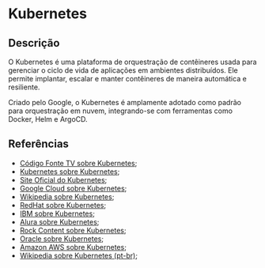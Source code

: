# Kubernetes


## Descrição

O Kubernetes é uma plataforma de orquestração de contêineres usada para gerenciar o ciclo de vida de aplicações em ambientes distribuídos. Ele permite implantar, escalar e manter contêineres de maneira automática e resiliente.

Criado pelo Google, o Kubernetes é amplamente adotado como padrão para orquestração em nuvem, integrando-se com ferramentas como Docker, Helm e ArgoCD.

## Referências

- [Código Fonte TV sobre Kubernetes](https://youtu.be/mVL0nOM3AGo?si=O3cTIKnI9yWkz7Wz);
- [Kubernetes sobre Kubernetes](https://kubernetes.io/docs/concepts/overview/);
- [Site Oficial do Kubernetes](https://kubernetes.io/);
- [Google Cloud sobre Kubernetes](https://cloud.google.com/learn/what-is-kubernetes);
- [Wikipedia sobre Kubernetes](https://en.wikipedia.org/wiki/Kubernetes);
- [RedHat sobre Kubernetes](https://www.redhat.com/en/topics/containers/what-is-kubernetes);
- [IBM sobre Kubernetes](https://www.ibm.com/topics/kubernetes);
- [Alura sobre Kubernetes](https://www.alura.com.br/artigos/o-que-e-kubernetes);
- [Rock Content sobre Kubernetes](https://rockcontent.com/br/blog/kubernetes/);
- [Oracle sobre Kubernetes](https://www.oracle.com/br/cloud/cloud-native/kubernetes-engine/what-is-kubernetes/);
- [Amazon AWS sobre Kubernetes](https://aws.amazon.com/pt/what-is/kubernetes-cluster/);
- [Wikipedia sobre Kubernetes (pt-br)](https://pt.wikipedia.org/wiki/Kubernetes);